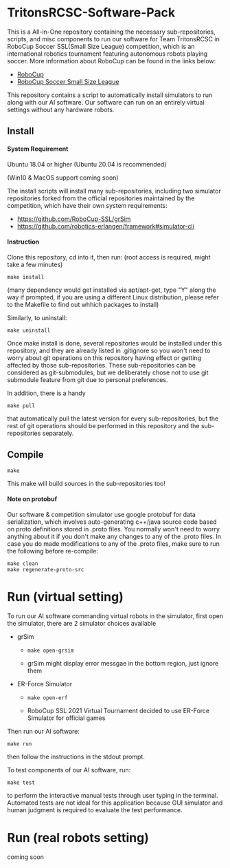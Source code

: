# TritonsRCSC-Software-Pack

This is a All-in-One repository containing the necessary sub-repositories, scripts, and misc components to run our software for Team TritonsRCSC in RoboCup Soccer SSL(Small Size League) competition, which is an international robotics tournament featuring autonomous robots playing soccer. More information about RoboCup can be found in the links below:

* [RoboCup](https://www.robocup.org/)
* [RoboCup Soccer Small Size League](https://ssl.robocup.org/)



This repository contains a script to automatically install simulators to run along with our AI software. Our software can run on an entirely virtual settings without any hardware robots. 



## Install

#### System Requirement 

Ubuntu 18.04 or higher (Ubuntu 20.04 is recommended)

(Win10 & MacOS support coming soon)

The install scripts will install many sub-repositories, including two simulator repositories forked from the official repositories maintained by the competition, which have their own system requirements:

* https://github.com/RoboCup-SSL/grSim
* https://github.com/robotics-erlangen/framework#simulator-cli

#### Instruction

Clone this repository, cd into it, then run: 	(root access is required, might take a few minutes)

```shell
make install
```
(many dependency would get installed via apt/apt-get, type "Y" along the way if prompted, if you are using a different Linux distribution, please refer to the Makefile to find out whhich packages to install)


Similarly, to uninstall:

```shell
make uninstall
```



Once make install is done, several repositories would be installed under this repository, and they are already listed in .gitignore so you won't need to worry about git operations on this repository having effect or getting affected by those sub-repositories. These sub-repositories can be considered as git-submodules, but we deliberately chose not to use git submodule feature from git due to personal preferences. 

In addition, there is a handy 

```shell
make pull
```

that automatically pull the latest version for every sub-repositories, but the rest of git operations should be performed in this repository and the sub-repositories separately.



## Compile

```shell
make
```

This make will build sources in the sub-repositories too!

#### Note on protobuf

Our software & competition simulator use google protobuf for data serialization, which involves auto-generating c++/java source code based on proto definitions stored in .proto files. You normally won't need to worry anything about it if you don't make any changes to any of the .proto files. In case you do made modifications to any of the .proto files, make sure to run the following before re-compile:

```shell
make clean
make regenerate-proto-src
```

  

# Run (virtual setting)

To run our AI software commanding virtual robots in the simulator, first open the simulator, there are 2 simulator choices available

* grSim

  * ```shell
    make open-grsim
    ```
  * grSim might display error messgae in the bottom region, just ignore them

* ER-Force Simulator

  * ```shell
    make open-erf
    ```

  * RoboCup SSL 2021 Virtual Tournament decided to use ER-Force Simulator for official games

Then run our AI software:

```shell
make run
```

then follow the instructions in the stdout prompt.



To test components of our AI software, run:

```shell
make test
```

 to perform the interactive manual tests through user typing in the terminal. Automated tests are not ideal for this application because GUI simulator and human judgment is required to evaluate the test performance.



# Run (real robots setting)

coming soon